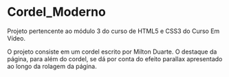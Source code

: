 # Cordel_Moderno

Projeto pertencente ao módulo 3 do curso de HTML5 e CSS3 do Curso Em Vídeo.

O projeto consiste em um cordel escrito por Milton Duarte. O destaque da página, para além do cordel, se dá por conta do efeito parallax apresentado ao longo da rolagem da página.
